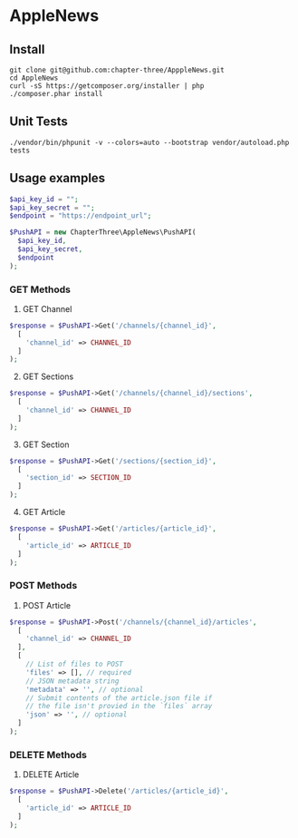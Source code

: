 # AppleNews

## Install

```shell
git clone git@github.com:chapter-three/ApppleNews.git
cd AppleNews
curl -sS https://getcomposer.org/installer | php
./composer.phar install
```

## Unit Tests

```shell
./vendor/bin/phpunit -v --colors=auto --bootstrap vendor/autoload.php tests
```

## Usage examples

```php
$api_key_id = "";
$api_key_secret = "";
$endpoint = "https://endpoint_url";

$PushAPI = new ChapterThree\AppleNews\PushAPI(
  $api_key_id,
  $api_key_secret,
  $endpoint
);
```

### GET Methods

1. GET Channel

```php
$response = $PushAPI->Get('/channels/{channel_id}',
  [
    'channel_id' => CHANNEL_ID
  ]
);
```

2. GET Sections

```php
$response = $PushAPI->Get('/channels/{channel_id}/sections',
  [
    'channel_id' => CHANNEL_ID
  ]
);
```

3. GET Section

```php
$response = $PushAPI->Get('/sections/{section_id}',
  [
    'section_id' => SECTION_ID
  ]
);
```

4. GET Article

```php
$response = $PushAPI->Get('/articles/{article_id}',
  [
    'article_id' => ARTICLE_ID
  ]
);
```

### POST Methods

1. POST Article

```php
$response = $PushAPI->Post('/channels/{channel_id}/articles',
  [
    'channel_id' => CHANNEL_ID
  ],
  [
    // List of files to POST
    'files' => [], // required
    // JSON metadata string
    'metadata' => '', // optional
    // Submit contents of the article.json file if
    // the file isn't provied in the `files` array
    'json' => '', // optional
  ]
);
```

### DELETE Methods

1. DELETE Article

```php
$response = $PushAPI->Delete('/articles/{article_id}',
  [
    'article_id' => ARTICLE_ID
  ]
);
```
